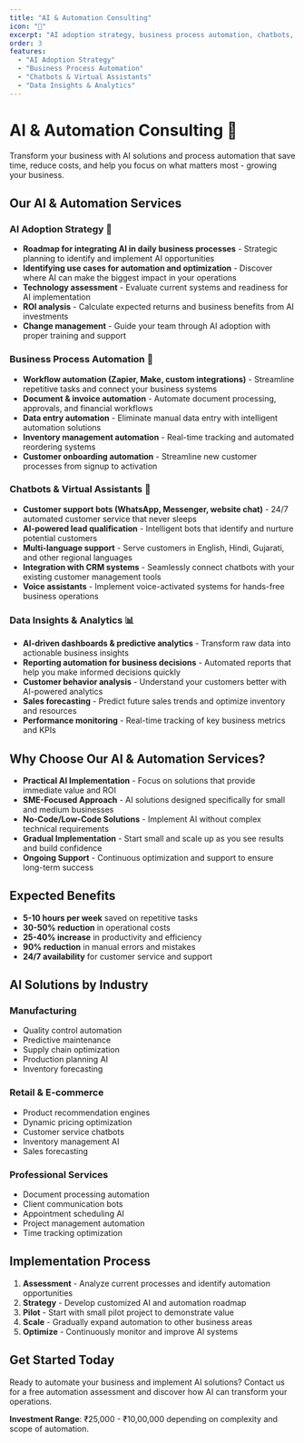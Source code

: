 ```yaml
---
title: "AI & Automation Consulting"
icon: "🤖"
excerpt: "AI adoption strategy, business process automation, chatbots, and data insights to transform your business operations."
order: 3
features:
  - "AI Adoption Strategy"
  - "Business Process Automation"
  - "Chatbots & Virtual Assistants"
  - "Data Insights & Analytics"
---
```


# AI & Automation Consulting 🤖

Transform your business with AI solutions and process automation that save time, reduce costs, and help you focus on what matters most - growing your business.

## Our AI & Automation Services

### AI Adoption Strategy 🧭
- **Roadmap for integrating AI in daily business processes** - Strategic planning to identify and implement AI opportunities
- **Identifying use cases for automation and optimization** - Discover where AI can make the biggest impact in your operations
- **Technology assessment** - Evaluate current systems and readiness for AI implementation
- **ROI analysis** - Calculate expected returns and business benefits from AI investments
- **Change management** - Guide your team through AI adoption with proper training and support

### Business Process Automation 🔄
- **Workflow automation (Zapier, Make, custom integrations)** - Streamline repetitive tasks and connect your business systems
- **Document & invoice automation** - Automate document processing, approvals, and financial workflows
- **Data entry automation** - Eliminate manual data entry with intelligent automation solutions
- **Inventory management automation** - Real-time tracking and automated reordering systems
- **Customer onboarding automation** - Streamline new customer processes from signup to activation

### Chatbots & Virtual Assistants 💬
- **Customer support bots (WhatsApp, Messenger, website chat)** - 24/7 automated customer service that never sleeps
- **AI-powered lead qualification** - Intelligent bots that identify and nurture potential customers
- **Multi-language support** - Serve customers in English, Hindi, Gujarati, and other regional languages
- **Integration with CRM systems** - Seamlessly connect chatbots with your existing customer management tools
- **Voice assistants** - Implement voice-activated systems for hands-free business operations

### Data Insights & Analytics 📊
- **AI-driven dashboards & predictive analytics** - Transform raw data into actionable business insights
- **Reporting automation for business decisions** - Automated reports that help you make informed decisions quickly
- **Customer behavior analysis** - Understand your customers better with AI-powered analytics
- **Sales forecasting** - Predict future sales trends and optimize inventory and resources
- **Performance monitoring** - Real-time tracking of key business metrics and KPIs

## Why Choose Our AI & Automation Services?

- **Practical AI Implementation** - Focus on solutions that provide immediate value and ROI
- **SME-Focused Approach** - AI solutions designed specifically for small and medium businesses
- **No-Code/Low-Code Solutions** - Implement AI without complex technical requirements
- **Gradual Implementation** - Start small and scale up as you see results and build confidence
- **Ongoing Support** - Continuous optimization and support to ensure long-term success

## Expected Benefits

- **5-10 hours per week** saved on repetitive tasks
- **30-50% reduction** in operational costs
- **25-40% increase** in productivity and efficiency
- **90% reduction** in manual errors and mistakes
- **24/7 availability** for customer service and support

## AI Solutions by Industry

### Manufacturing
- Quality control automation
- Predictive maintenance
- Supply chain optimization
- Production planning AI
- Inventory forecasting

### Retail & E-commerce
- Product recommendation engines
- Dynamic pricing optimization
- Customer service chatbots
- Inventory management AI
- Sales forecasting

### Professional Services
- Document processing automation
- Client communication bots
- Appointment scheduling AI
- Project management automation
- Time tracking optimization

## Implementation Process

1. **Assessment** - Analyze current processes and identify automation opportunities
2. **Strategy** - Develop customized AI and automation roadmap
3. **Pilot** - Start with small pilot project to demonstrate value
4. **Scale** - Gradually expand automation to other business areas
5. **Optimize** - Continuously monitor and improve AI systems

## Get Started Today

Ready to automate your business and implement AI solutions? Contact us for a free automation assessment and discover how AI can transform your operations.

**Investment Range**: ₹25,000 - ₹10,00,000 depending on complexity and scope of automation.